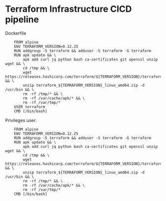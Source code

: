 # Terraform Infrastructure CICD pipeline


Dockerfile

        FROM alpine
        ENV TERRAFORM_VERSION=0.12.25
        RUN addgroup -S terraform && adduser -S terraform -G terraform
        RUN apk update && \
            apk add curl jq python bash ca-certificates git openssl unzip wget && \
            cd /tmp && \
            wget https://releases.hashicorp.com/terraform/${TERRAFORM_VERSION}/terraform_${TERRAFORM_VERSION}_linux_amd64.zip && \
            unzip terraform_${TERRAFORM_VERSION}_linux_amd64.zip -d /usr/bin && \
            rm -rf /tmp/* && \
            rm -rf /var/cache/apk/* && \
            rm -rf /var/tmp/*
        USER terraform
        CMD [/bin/bash]

Privileges user:

        FROM alpine
        ENV TERRAFORM_VERSION=0.12.25
        RUN addgroup -S terraform && adduser -S terraform -G terraform
        RUN apk update && \
            apk add curl jq python bash ca-certificates git openssl unzip wget && \
            cd /tmp && \
            wget https://releases.hashicorp.com/terraform/${TERRAFORM_VERSION}/terraform_${TERRAFORM_VERSION}_linux_amd64.zip && \
            unzip terraform_${TERRAFORM_VERSION}_linux_amd64.zip -d /usr/bin && \
            rm -rf /tmp/* && \
            rm -rf /var/cache/apk/* && \
            rm -rf /var/tmp/*
        CMD [/bin/bash]
